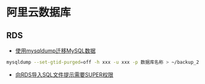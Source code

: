 # 阿里云数据库

## RDS

* [使用mysqldump迁移MySQL数据](https://help.aliyun.com/document_detail/96156.html?spm=a2c4g.11186623.6.660.63af45f8vubxNN)

```bash
mysqldump --set-gtid-purged=off -h xxx -u xxx -p 数据库名称 > ~/backup_20200528.sql
```

* [向RDS导入SQL文件提示需要SUPER权限](向RDS导入sql文件提示需要SUPER权限.md)
